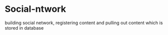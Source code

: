 # Social-ntwork
building social network, registering content and pulling out content which is stored in database
